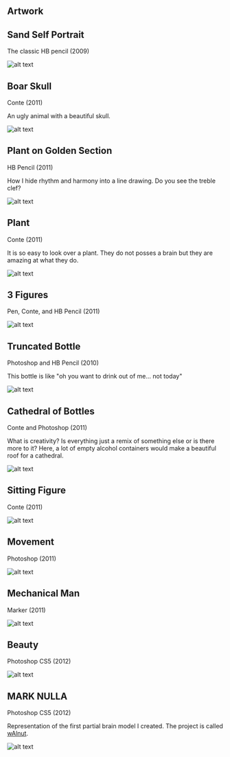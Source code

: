 ## Artwork

## Sand Self Portrait

The classic HB pencil (2009)

![alt text](https://github.com/quinnliu/cv/blob/master/portfolio/artwork/sand_self_portrait.png)

## Boar Skull

Conte (2011)

An ugly animal with a beautiful skull.

![alt text](https://raw.githubusercontent.com/quinnliu/CV/master/portfolio/artwork/boar_skulls.png)

## Plant on Golden Section

HB Pencil (2011)

How I hide rhythm and harmony into a line drawing. Do you see the 
treble clef?

![alt text](https://raw.githubusercontent.com/quinnliu/CV/master/portfolio/artwork/plant_on_golden_section.jpg)

## Plant

Conte (2011)

It is so easy to look over a plant. They do not posses a brain but 
they are amazing at what they do.

![alt text](https://raw.githubusercontent.com/quinnliu/CV/master/portfolio/artwork/plant.png)

## 3 Figures

Pen, Conte, and HB Pencil (2011)

![alt text](https://raw.githubusercontent.com/quinnliu/CV/master/portfolio/artwork/3_figures.png)

## Truncated Bottle

Photoshop and HB Pencil (2010)

This bottle is like "oh you want to drink out of me... not today"

![alt text](https://raw.githubusercontent.com/quinnliu/CV/master/portfolio/artwork/truncated_bottle.jpg)

## Cathedral of Bottles

Conte and Photoshop (2011)

What is creativity? Is everything just a remix of something else or is
there more to it? Here, a lot of empty alcohol containers would make
a beautiful roof for a cathedral.

![alt text](https://raw.githubusercontent.com/quinnliu/CV/master/portfolio/artwork/cathedral_of_bottles.png)

## Sitting Figure

Conte (2011)

![alt text](https://raw.githubusercontent.com/quinnliu/CV/master/portfolio/artwork/sitting_man.png)

## Movement

Photoshop (2011)

![alt text](https://raw.githubusercontent.com/quinnliu/CV/master/portfolio/artwork/movement.png)

## Mechanical Man

Marker (2011)

![alt text](https://raw.githubusercontent.com/quinnliu/CV/master/portfolio/artwork/mechanical_man.png)

## Beauty

Photoshop CS5 (2012)

![alt text](https://raw.githubusercontent.com/quinnliu/CV/master/portfolio/artwork/beauty.jpg)

## MARK NULLA

Photoshop CS5 (2012)

Representation of the first partial brain model I created. The project is called [wAlnut](https://github.com/WalnutiQ/wAlnut).

![alt text](https://raw.githubusercontent.com/quinnliu/CV/master/portfolio/artwork/mark_NULLA.jpg)
